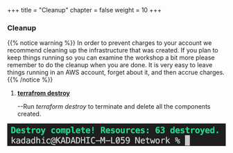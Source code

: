 +++
title = "Cleanup"
chapter = false
weight = 10
+++

### Cleanup 
{{% notice warning %}}
In order to prevent charges to your account we recommend cleaning up the infrastructure that was created. If you plan to keep things running so you can examine the workshop a bit more please remember to do the cleanup when you are done. It is very easy to leave things running in an AWS account, forget about it, and then accrue charges.
{{% /notice %}}

1. **<ins>terrafrom destroy</ins>**
    
    --Run *terraform destroy* to terminate and delete all the components created.

![delete](../IMAGES/DESTROY_NW.png)





